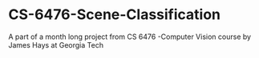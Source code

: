 # CS-6476-Scene-Classification
A part of a month long project from CS 6476 -Computer Vision course by James Hays at Georgia Tech
